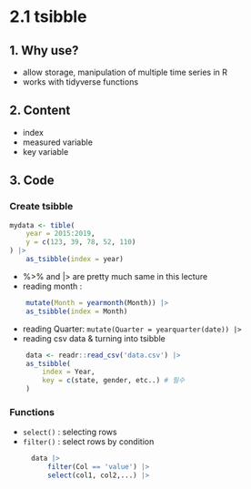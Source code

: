 # 2.1 tsibble
## 1. Why use?
- allow storage, manipulation of multiple time series in R
- works with tidyverse functions

## 2. Content
- index
- measured variable
- key variable

## 3. Code
### Create tsibble
```R
mydata <- tible(
    year = 2015:2019,
    y = c(123, 39, 78, 52, 110)
) |>
    as_tsibble(index = year)
```
- %>% and |> are pretty much same in this lecture
- reading month : 
```R
    mutate(Month = yearmonth(Month)) |>
    as_tsibble(index = Month)
```
- reading Quarter: `mutate(Quarter = yearquarter(date)) |>`
- reading csv data & turning into tsibble
```R
    data <- readr::read_csv('data.csv') |>
    as_tsibble(
        index = Year,
        key = c(state, gender, etc..) # 필수
    )
```
### Functions
- `select()` : selecting rows
- `filter()` : select rows by condition
  ```R
    data |>
        filter(Col == 'value') |>
        select(col1, col2,...) |>
  ```